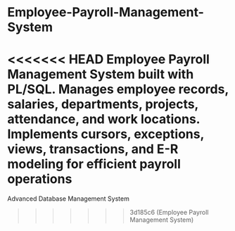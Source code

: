 # Employee-Payroll-Management-System
<<<<<<< HEAD
Employee Payroll Management System built with PL/SQL. Manages employee records, salaries, departments, projects, attendance, and work locations. Implements cursors, exceptions, views, transactions, and E-R modeling for efficient payroll operations
=======
Advanced Database Management System
>>>>>>> 3d185c6 (Employee Payroll Management System)

